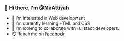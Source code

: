 ### 👋 Hi there, I’m @MaAttiyah
- 👀 I’m interested in Web development
- 🌱 I’m currently learning HTML and CSS
- 💞️ I’m looking to collaborate with Fullstack developers.
- 📫 Reach me on [Facebook](https://www.facebook.com/mahmoud.attiyah.507/)

<!---
MaAttiyah/MaAttiyah is a ✨ spevcial ✨ repository because its `README.md` (this file) appears on your GitHub profile.
You can click the Preview link to take a look at your changes.
--->
